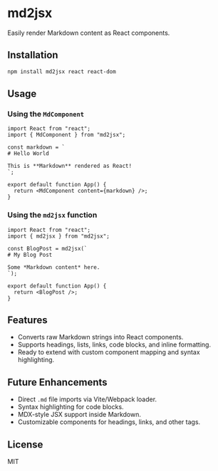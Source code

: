 # md2jsx

Easily render Markdown content as React components.

## Installation

```bash
npm install md2jsx react react-dom
```

## Usage

### Using the `MdComponent`

```tsx
import React from "react";
import { MdComponent } from "md2jsx";

const markdown = `
# Hello World

This is **Markdown** rendered as React!
`;

export default function App() {
  return <MdComponent content={markdown} />;
}
```

### Using the `md2jsx` function

```tsx
import React from "react";
import { md2jsx } from "md2jsx";

const BlogPost = md2jsx(`
# My Blog Post

Some *Markdown content* here.
`);

export default function App() {
  return <BlogPost />;
}
```

## Features

- Converts raw Markdown strings into React components.
- Supports headings, lists, links, code blocks, and inline formatting.
- Ready to extend with custom component mapping and syntax highlighting.

## Future Enhancements

- Direct `.md` file imports via Vite/Webpack loader.
- Syntax highlighting for code blocks.
- MDX-style JSX support inside Markdown.
- Customizable components for headings, links, and other tags.

## License

MIT
